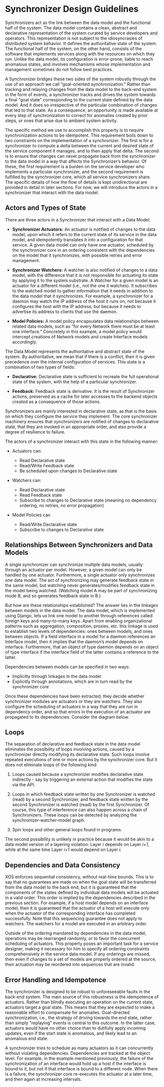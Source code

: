 # Synchronizer Design Guidelines

Synchronizers act as the link between the data model and the functional half of
the system. The data model contains a clean, abstract and declarative
representation of the system curated by service developers and operators. This
representation is not subject to the idiosyncrasies of distributed system
behavior. It defines the authoritative state of the system. The functional half
of the system, on the other hand, consists of the software that implements
services along with the resources on which they run. Unlike the data model, its
configuration is error-prone, liable to reach anomalous states, and involves
mechanisms whose implementation and management sometimes do not follow best
practices.

A Synchronizer bridges these two sides of the system robustly through the use
of an approach we call “goal-oriented synchronization.” Rather than tracking
and relaying changes from the data model to the back-end system in the form of
events, a synchronizer tracks and drives the system towards a final “goal
state” corresponding to the current state defined by the data model. And it
does so irrespective of the particular combination of changes that led to that
state. As a consequence, an opportunity is made available at every step of
synchronization to correct for anomalies created by prior steps, or ones that
arise due to ambient system activity.

The specific method we use to accomplish this property is to require
synchronization actions to be idempotent. This requirement boils down to two
constraints on the implementation of a synchronizer. The first is for a
synchronizer to compute a delta between the current and desired state of the
service component it manages, and to then apply that delta. The second is to
ensure that changes can never propagate back from the synchronizer to the data
model in a way that affects the Synchronizer’s behavior. Of these, the first
requirement is a burden on the service developer who implements a particular
synchronizer, and the second requirement is fulfilled by the synchronizer core,
which all service synchronizers share. The specific details of how the flow of
details is kept unidirectional are provided in detail in later sections. For
now, we will introduce the actors in a synchronizer that interact with the data
model.

## Actors and Types of State

There are three actors in a Synchronizer that interact with a Data Model:

* **Synchronizer Actuators:** An actuator is notified of changes to the data
  model, upon which it refers to the current state of its service in the data
  model, and idempotently translates it into a configuration for that service.
  A given data model can only have one actuator, scheduled by the synchronizer
  core in an ordering consistent with the dependencies on the model that it
  synchronizes, with possible retries and error management.

* **Synchronizer Watchers:** A watcher is also notified of changes to a data
  model, with the difference that it is not responsible for actuating its state
  by applying it to the system substrate. A Watcher for a given model is an
  actuator for a different model (i.e., not the one it watches). It subscribes
  to the watched model to gather information that it needs in addition to the
  data model that it synchronizes. For example, a synchronizer for a daemon may
  watch the IP address of the host it runs on, not because it configures the
  host with the IP address, but because it needs to advertise its address to
  clients that use the daemon.

* **Model Policies:** A model policy encapsulates data relationships between
  related data models, such as “for every Network there must be at least one
  interface.” Concretely in this example, a model policy would intercept
  creations of Network models and create Interface models accordingly.

The Data Model represents the authoritative and abstract state of the system.
By authoritative, we mean that if there is a conflict, then it is given
precedence over the internal configuration of services. This state is a
combination of two types of fields:

* **Declarative:** Declarative state is sufficient to recreate the full
  operational state of the system, with the help of a particular synchronizer.

* **Feedback:** Feedback state is derivative. It is the result of Synchronizer
  actions, preserved as a cache for later accesses to the backend objects
  created as a consequence of those actions.

Synchronizers are mainly interested in declarative state, as that is the basis
on which they configure the service they implement. The core synchronizer
machinery ensures that synchronizers are notified of changes to declarative
state, that they are invoked in an appropriate order, and also provide a degree
of resilience to failure.

The actors of a synchronizer interact with this state in the following manner:

* Actuators can:
    * Read Declarative state
    * Read/Write Feedback state
    * Be scheduled upon changes to Declarative state

* Watchers can:
    * Read Declarative state
    * Read Feedback state
    * Subscribe to changes to Declarative state (meaning no dependency
      ordering, no retries, no error propagation)

* Model Policies can
    * Read/Write Declarative state
    * Subscribe to changes to Declarative state

## Relationships Between Synchronizers and Data Models

A single synchronizer can synchronize multiple data models, usually through an
actuator per model. However, a given model can only be handled by one actuator.
Furthermore, a single actuator only synchronizes one data model. The act of
synchronizing may generate feedback state in the same model, but watching never
generates/modifies feedback state in the model being watched. (Watching model A
may be part of synchronizing mode B, and so generates feedback state in B.)

But how are these relationships established? The answer lies in the linkages
between models in the data model. The data model, which is implemented using
Django, lets us link one model to another through references called foreign
keys and many-to-many keys. Apart from enabling organizational patterns such as
aggregation, composition, proxies, etc. this linkage is used to establish two
levels of dependencies: ones between models, and ones between objects. If a
field interface in a model for a daemon references an Interface model, then it
implies that the daemon’s model depends on interface. Furthermore, that an
object of type daemon depends on an object of type interface if the interface
field of the latter contains a reference to the latter.

Dependencies between models can be specified in two ways:

* Implicitly through linkages in the data model
* Explicitly through annotations, which are in turn read by the synchronizer
  core

Once these dependencies have been extracted, they decide whether synchronizer
modules are actuators or they are watchers. They also configure the scheduling
of actuators in a way that they are run in dependency order, and so that errors
in the execution of an actuator are propagated to its dependencies. Consider
the diagram below.

## Loops

The separation of declarative and feedback state in the data model eliminates
the possibility of loops involving actions, caused by a synchronizer directly
modifying its declarative state. Such loops involve repeated executions of one
or more actions by the synchronizer core. But it does not eliminate loops of
the following kind

1. Loops caused because a synchronizer modifies declarative state indirectly -
   say by triggering an external action that modifies the state via the API.

2. Loops in which feedback state written by one Synchronizer is watched (read)
   by a second Synchronizer, and feedback state written by the second
   Synchronizer is watched (read) by the first Synchronizer. Of course, this
   type of interference can also happen across a chain of Synchronizers. These
   loops can be detected by analyzing the synchronizer-watcher-model graph.

3. Spin loops and other general loops found in programs.

The second possibility is unlikely in practice because it would be akin to a
data model version of a layering violation: Layer _i_ depends on Layer _i+1_,
while at the same time Layer _i+1_ would depend on Layer _i_.

## Dependencies and Data Consistency

XOS enforces sequential consistency, without real-time bounds. This is to say
that no guarantees are made on when the goal state will be transferred from the
data model to the back end, but it is guaranteed that the components of the
states defined by individual data models will be actuated in a valid order.
This order is implied by the dependencies described in the previous section.
For example, if a host model depends on an interface model, then it is
guaranteed that the actuator of a host will execute only when the actuator of
the corresponding interface has completed successfully. Note that this
sequencing guarantee does not apply to watchers. The watchers for a model are
executed in an arbitrary order.

Outside of the ordering mandated by dependencies in the data model, operations
may be rearranged randomly, or to favor the concurrent scheduling of actuators.
This property poses an important task for a service designer, making it
necessary for him to specify all ordering constraints comprehensively in the
service data model. If any orderings are missed, then even if changes to a set
of models are properly ordered at the source, their actuation may be reordered
into sequences that are invalid.

## Error Handling and Idempotence

The synchronizer is designed to be robust to unforeseeable faults in the
back-end system. The main source of this robustness is the idempotence of
actuators. Rather than blindly executing an operation on the current state,
actuators target a goal state. This means that they are expected to make a
reasonable effort to compensate for anomalies. Goal-directed synchronization,
i.e., the strategy of driving towards the end state, rather than simply
“replaying” events is central to this outcome. In the latter case, actuators
would have no other choice than to dutifully apply incoming updates, even if
the start state is anomalous, and likely lead to an anomalous end state.

A synchronizer tries to schedule as many actuators as it can concurrently
without violating dependencies. Dependencies are tracked at the object level.
For example, in the example mentioned previously, the failure of the
synchronization of an interface would hold up a host if the interface is bound
to it, but not if that interface is bound to a different node. When there is a
failure, the synchronizer core re-executes the actuator at a later time, and
then again at increasing intervals.

